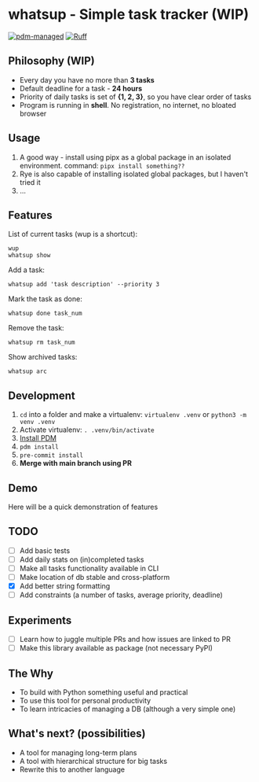# whatsup - Simple task tracker (WIP)

[![pdm-managed](https://img.shields.io/badge/pdm-managed-blueviolet)](https://pdm.fming.dev)
[![Ruff](https://img.shields.io/endpoint?url=https://raw.githubusercontent.com/astral-sh/ruff/main/assets/badge/v2.json)](https://github.com/astral-sh/ruff)


## Philosophy (WIP)
- Every day you have no more than **3 tasks**
- Default deadline for a task - **24 hours**
- Priority of daily tasks is set of **{1, 2, 3}**, so you have clear order of tasks
- Program is running in **shell**. No registration, no internet, no bloated browser

## Usage

1. A good way - install using pipx as a global package in an isolated environment. command: `pipx install something??`
2. Rye is also capable of installing isolated global packages, but I haven't tried it
3. ...

## Features

List of current tasks (wup is a shortcut):
```commandline
wup
whatsup show
```
Add a task:
```commandline
whatsup add 'task description' --priority 3
```
Mark the task as done:
```commandline
whatsup done task_num
```
Remove the task:
```commandline
whatsup rm task_num
```
Show archived tasks:
```commandline
whatsup arc
```

## Development
1. `cd` into a folder and make a virtualenv: `virtualenv .venv` or `python3 -m venv .venv`
2. Activate virtualenv: `. .venv/bin/activate`
3. [Install PDM](https://pdm.fming.dev/latest/#recommended-installation-method)
4. `pdm install`
5. `pre-commit install`
6. **Merge with main branch using PR**

## Demo
Here will be a quick demonstration of features

## TODO
- [ ] Add basic tests
- [ ] Add daily stats on (in)completed tasks
- [ ] Make all tasks functionality available in CLI
- [ ] Make location of db stable and cross-platform
- [x] Add better string formatting
- [ ] Add constraints (a number of tasks, average priority, deadline)

## Experiments
- [ ] Learn how to juggle multiple PRs and how issues are linked to PR
- [ ] Make this library available as package (not necessary PyPI)

## The Why
- To build with Python something useful and practical
- To use this tool for personal productivity
- To learn intricacies of managing a DB (although a very simple one)

## What's next? (possibilities)
- A tool for managing long-term plans
- A tool with hierarchical structure for big tasks
- Rewrite this to another language
